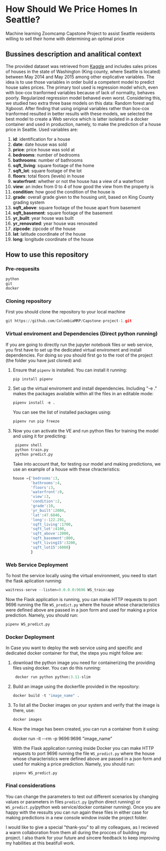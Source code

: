 # How Should We Price Homes In Seattle?
Machine learning Zoomcamp Capstone Project to assist Seattle residents willing to sell their home with determining an optimal price

## Bussines description and analitical context
The provided dataset was retrieved from [Kaggle](https://www.kaggle.com/harlfoxem/housesalesprediction) and includes sales prices of houses in the state of Washington (King county, where Seattle is located) between May 2014 and May 2015 among other explicative variables. The idea is to use those variables in order build a competent model to predict house sales prices. The primary tool used is regression model which, even with box-cox tranformed variables because of lack of normality, behaves poorly. Regularized regression model behaved even worst. Considering this, we studied two extra three base models on this data: Random forest and Xgboost. After finding that using original variables rather than box-cox tranformed resulted in better results with these models, we selected the best model to create a Web service which is latter isolated in a docker container and used in production, namely, to make the prediction of a house price in Seattle. Used variables are:

1. **id**: identification for a house
2. **date**: date house was sold
3. **price**: price house was sold at
4. **bedrooms**: number of bedrooms
5. **bathrooms**: number of bathrooms
6. **sqft_living**: square footage of the home
7. **sqft_lot**: square footage of the lot
8. **floors**: total floors (levels) in house
9. **waterfront**: whether or not the house has a view of a waterfront
10. **view**: an index from 0 to 4 of how good the view from the property is
11. **condition**: how good the condition of the house is
12. **grade**: overall grade given to the housing unit, based on King County grading system
13. **sqft_above**: square footage of the house apart from basement
14. **sqft_basement**: square footage of the basement
15. **yr_built**: year house was built
16. **yr_renovated**: year house was renovated
17. **zipcode**: zipcode of the house
18. **lat**: latitude coordinate of the house
19. **long**: longitude coordinate of the house


## How to use this repository

### Pre-requesits

```python
python
git
docker
```

### Cloning repository

First you should clone the repository to your local machine

```python
git https://github.com/ColombiaMRP/Capstone-project-1.git
```

### Virtual enviroment and Dependencies (Direct python running)

If you are going to directly run the jupyter notebook files or web service, you first have to set up the dedicated virtual enviroment and install dependencies. For doing so you should first go to the root of the project (the folder you have just cloned) and:

  1. Ensure that ```pipenv``` is installed. You can install it running:

      ```python
      pip install pipenv
      ```
     
  2. Set up the virtual enviroment and install dependencies. Including "-e ." makes the packages available within all the files in an editable mode:

      ```python
      pipenv install -e .
      ```
     You can see the list of installed packages using:

      ```python
      pipenv run pip freeze
      ```
     
  4. Now you can activate the VE and run python files for training the model and using it for predicting:

     ```python
      pipenv shell
      python train.py
      python predict.py
      ```
     Take into account that, for testing our model and making predictions, we use an example of a house with these chracteristics:

     ```python
     house ={'bedrooms':3,
             'bathrooms':4,
             'floors':3,
             'waterfront':0,
             'view':3,
             'condition':2,
             'grade':10,
             'yr_built':2004,
             'lat':47.6846,
             'long':-122.291,
             'sqft_living':1700,
             'sqft_lot':4100,
             'sqft_above':2000,
             'sqft_basement':800,
             'sqft_living15':3200,
             'sqft_lot15':6000}
             }
     ```
     
### Web Service Deployment

To host the service locally using the virtual environment, you need to start the flask aplication running:

```python
waitress-serve --listen=0.0.0.0:9696 WS_train:app
```
Now the Flask application is running, you can make HTTP requests to port 9696 running the file ```WS_predict.py``` where the house whose characteristics were defined above are passed in a json form and used for making a price prediction. Namely, you should run:

```python
pipenv WS_predict.py
```

### Docker Deployment

In Case you want to deploy the web service using and specific and dedicated docker container for that, the steps you might follow are:

  1. download the python image you need for containerizing the providing files using docker. You can do this running:

     ```python
      docker run python python:3.11-slim
      ```
  2. Build an image using the dockerfile provided in the repository:

     ```python
     docker build -t "image_name" .
      ```
  3. To list all the Docker images on your system and verify that the image is there, use:

     ```python
     docker images
      ```
  4. Now the image has been created, you can run a container from it using:

      docker run -it --rm -p 9696:9696 "image_name"

     With the Flask application running inside Docker you can make HTTP requests to port 9696 running the file ```WS_predict.py``` where the house whose characteristics were defined above are passed in a json form and used for making a price        prediction. Namely, you should run:

      ```python
      pipenv WS_predict.py
      ```


### Final considerations

You can change the parameters to test out different scenarios by changing values or parameters in files ```predict.py``` (python direct running)  or ```WS_predict.py```(python web service/docker container running). Once you are happy with the ressults you can run again these files in either case for making predictions in a new console window inside the project folder. 

I would like to give a special "thank-you" to all my colleagues, as I recieved a warm collaboration from them all during the procces of building my project. I also thank for your future and sincere feedback to keep improving my habilities at this beatifull work.
